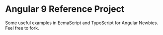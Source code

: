 # Angular 9 Reference Project

Some useful examples in EcmaScript and TypeScript for Angular Newbies.
Feel free to fork.
